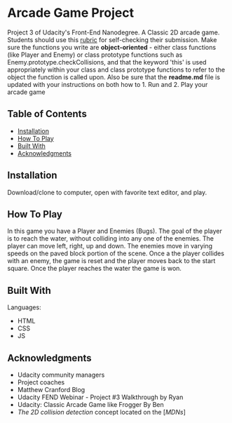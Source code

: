 # Arcade Game Project

Project 3 of Udacity's Front-End Nanodegree. A Classic 2D arcade game. Students should use this [rubric](https://review.udacity.com/#!/projects/2696458597/rubric) for self-checking their submission. Make sure the functions you write are **object-oriented** - either class functions (like Player and Enemy) or class prototype functions such as Enemy.prototype.checkCollisions, and that the keyword 'this' is used appropriately within your class and class prototype functions to refer to the object the function is called upon. Also be sure that the **readme.md** file is updated with your instructions on both how to 1. Run and 2. Play your arcade game

## Table of Contents

* [Installation](#installation)
* [How To Play](#how-to-play)
* [Built With](#built-with)
* [Acknowledgments](#acknowledgments)

## Installation

Download/clone to computer, open with favorite text editor, and play.

## How To Play

In this game you have a Player and Enemies (Bugs). The goal of the player is to reach the water, without colliding into any one of the enemies. The player can move left, right, up and down. The enemies move in varying speeds on the paved block portion of the scene. Once a the player collides with an enemy, the game is reset and the player moves back to the start square. Once the player reaches the water the game is won.

## Built With

Languages:

* HTML
* CSS
* JS

## Acknowledgments

* Udacity community managers
* Project coaches
* Matthew Cranford Blog
* Udacity FEND Webinar - Project #3 Walkthrough by Ryan
* Udacity: Classic Arcade Game like Frogger By Ben 
* _The 2D collision detection_ concept located on the [_MDNs_]
